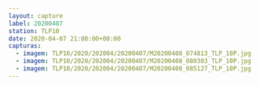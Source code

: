 ```yaml
---
layout: capture
label: 20200407
station: TLP10
date: 2020-04-07 21:00:00+00:00
capturas:
  - imagem: TLP10/2020/202004/20200407/M20200408_074813_TLP_10P.jpg
  - imagem: TLP10/2020/202004/20200407/M20200408_080303_TLP_10P.jpg
  - imagem: TLP10/2020/202004/20200407/M20200408_085127_TLP_10P.jpg
---
```

